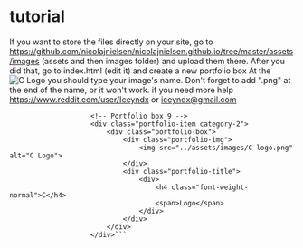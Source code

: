 # tutorial
If you want to store the files directly on your site, go to https://github.com/nicolajnielsen/nicolajnielsen.github.io/tree/master/assets/images (assets and then images folder) and upload them there. After you did that, go to index.html (edit it) and create a new portfolio box
 At the <img src="../assets/images/C-logo.png" alt="C Logo"> you should type your image's name. Don't forget to add ".png" at the end of the name, or it won't work. if you need more help https://www.reddit.com/user/Iceyndx or iceyndx@gmail.com


```
					<!-- Portfolio box 9 -->
					<div class="portfolio-item category-2">
						<div class="portfolio-box">
							<div class="portfolio-img">
								<img src="../assets/images/C-logo.png" alt="C Logo">
							</div>
							<div class="portfolio-title">
								<div>
									<h4 class="font-weight-normal">C</h4>
									<span>Logo</span>
								</div>
							</div>
						</div>
					</div>```
        
